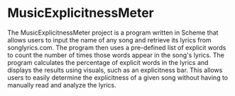 # MusicExplicitnessMeter


The MusicExplicitnessMeter project is a program written in Scheme that allows users to input the name of any song and retrieve its lyrics from songlyrics.com. 
The program then uses a pre-defined list of explicit words to count the number of times those words appear in the song's lyrics. 
The program calculates the percentage of explicit words in the lyrics and displays the results using visuals, such as an explicitness bar. 
This allows users to easily determine the explicitness of a given song without having to manually read and analyze the lyrics.

